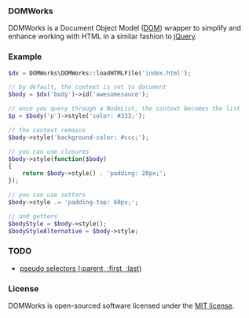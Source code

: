 ### DOMWorks

DOMWorks is a Document Object Model ([DOM](https://developer.mozilla.org/en-US/docs/DOM)) wrapper to simplify and enhance working with HTML in a similar fashion to [jQuery](http://jquery.com).

### Example

```php
$dx = DOMWorks\DOMWorks::loadHTMLFile('index.html');

// by default, the context is set to document
$body = $dx('body')->id('awesomesauce');

// once you query through a NodeList, the context becomes the list
$p = $body('p')->style('color: #333;');

// the context remains
$body->style('background-color: #ccc;');

// you can use closures
$body->style(function($body)
{
    return $body->style() . 'padding: 20px;';
});

// you can use setters
$body->style .= 'padding-top: 60px;';

// and getters
$bodyStyle = $body->style();
$bodyStyleAlternative = $body->style;
```

### TODO
- [pseudo selectors (:parent, :first, :last)](http://api.jquery.com/category/selectors/jquery-selector-extensions/)

### License

DOMWorks is open-sourced software licensed under the [MIT license](LICENSE.txt).